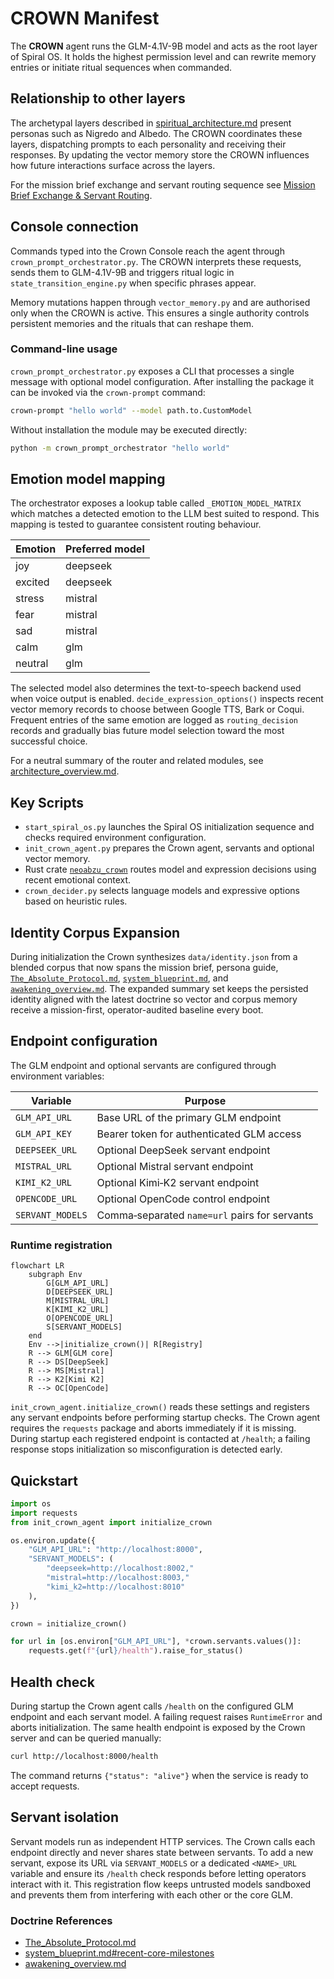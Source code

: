 # CROWN Manifest

The **CROWN** agent runs the GLM-4.1V-9B model and acts as the root layer of Spiral OS. It holds the highest permission level and can rewrite memory entries or initiate ritual sequences when commanded.

## Relationship to other layers

The archetypal layers described in [spiritual_architecture.md](spiritual_architecture.md) present personas such as Nigredo and Albedo. The CROWN coordinates these layers, dispatching prompts to each personality and receiving their responses. By updating the vector memory store the CROWN influences how future interactions surface across the layers.

For the mission brief exchange and servant routing sequence see [Mission Brief Exchange & Servant Routing](mission_brief_exchange.md).

## Console connection

Commands typed into the Crown Console reach the agent through `crown_prompt_orchestrator.py`. The CROWN interprets these requests, sends them to GLM-4.1V-9B and triggers ritual logic in `state_transition_engine.py` when specific phrases appear.

Memory mutations happen through `vector_memory.py` and are authorised only when the CROWN is active. This ensures a single authority controls persistent memories and the rituals that can reshape them.

### Command-line usage

`crown_prompt_orchestrator.py` exposes a CLI that processes a single message with optional model configuration. After installing the package it can be invoked via the `crown-prompt` command:

```bash
crown-prompt "hello world" --model path.to.CustomModel
```

Without installation the module may be executed directly:

```bash
python -m crown_prompt_orchestrator "hello world"
```

## Emotion model mapping

The orchestrator exposes a lookup table called `_EMOTION_MODEL_MATRIX` which matches a detected emotion to the LLM best suited to respond. This mapping is tested to guarantee consistent routing behaviour.

| Emotion | Preferred model |
|---------|-----------------|
| joy     | deepseek        |
| excited | deepseek        |
| stress  | mistral         |
| fear    | mistral         |
| sad     | mistral         |
| calm    | glm             |
| neutral | glm             |

The selected model also determines the text-to-speech backend used when voice output is enabled. `decide_expression_options()` inspects recent vector memory records to choose between Google TTS, Bark or Coqui. Frequent entries of the same emotion are logged as `routing_decision` records and gradually bias future model selection toward the most successful choice.

For a neutral summary of the router and related modules, see [architecture_overview.md](architecture_overview.md).

## Key Scripts

- `start_spiral_os.py` launches the Spiral OS initialization sequence and checks required environment configuration.
- `init_crown_agent.py` prepares the Crown agent, servants and optional vector memory.
- Rust crate [`neoabzu_crown`](../NEOABZU/crown/src/lib.rs) routes model and expression decisions using recent emotional context.
- `crown_decider.py` selects language models and expressive options based on heuristic rules.

## Identity Corpus Expansion

During initialization the Crown synthesizes `data/identity.json` from a blended corpus that now spans the mission brief, persona
guide, [`The_Absolute_Protocol.md`](The_Absolute_Protocol.md), [`system_blueprint.md`](system_blueprint.md), and
[`awakening_overview.md`](awakening_overview.md). The expanded summary set keeps the persisted identity aligned with the latest
doctrine so vector and corpus memory receive a mission-first, operator-audited baseline every boot.

## Endpoint configuration

The GLM endpoint and optional servants are configured through environment variables:

| Variable         | Purpose                                         |
|------------------|-------------------------------------------------|
| `GLM_API_URL`    | Base URL of the primary GLM endpoint            |
| `GLM_API_KEY`    | Bearer token for authenticated GLM access       |
| `DEEPSEEK_URL`   | Optional DeepSeek servant endpoint              |
| `MISTRAL_URL`    | Optional Mistral servant endpoint               |
| `KIMI_K2_URL`    | Optional Kimi‑K2 servant endpoint               |
| `OPENCODE_URL`   | Optional OpenCode control endpoint              |
| `SERVANT_MODELS` | Comma‑separated `name=url` pairs for servants   |

### Runtime registration

```mermaid
flowchart LR
    subgraph Env
        G[GLM_API_URL]
        D[DEEPSEEK_URL]
        M[MISTRAL_URL]
        K[KIMI_K2_URL]
        O[OPENCODE_URL]
        S[SERVANT_MODELS]
    end
    Env -->|initialize_crown()| R[Registry]
    R --> GLM[GLM core]
    R --> DS[DeepSeek]
    R --> MS[Mistral]
    R --> K2[Kimi K2]
    R --> OC[OpenCode]
```

`init_crown_agent.initialize_crown()` reads these settings and registers any
servant endpoints before performing startup checks. The Crown agent requires the
`requests` package and aborts immediately if it is missing. During startup each
registered endpoint is contacted at `/health`; a failing response stops
initialization so misconfiguration is detected early.

## Quickstart

```python
import os
import requests
from init_crown_agent import initialize_crown

os.environ.update({
    "GLM_API_URL": "http://localhost:8000",
    "SERVANT_MODELS": (
        "deepseek=http://localhost:8002,"
        "mistral=http://localhost:8003,"
        "kimi_k2=http://localhost:8010"
    ),
})

crown = initialize_crown()

for url in [os.environ["GLM_API_URL"], *crown.servants.values()]:
    requests.get(f"{url}/health").raise_for_status()
```

## Health check

During startup the Crown agent calls `/health` on the configured GLM endpoint
and each servant model. A failing request raises `RuntimeError` and aborts
initialization. The same health endpoint is exposed by the Crown server and can
be queried manually:

```bash
curl http://localhost:8000/health
```

The command returns `{"status": "alive"}` when the service is ready to accept
requests.

## Servant isolation

Servant models run as independent HTTP services. The Crown calls each endpoint
directly and never shares state between servants. To add a new servant, expose
its URL via `SERVANT_MODELS` or a dedicated `<NAME>_URL` variable and ensure its
`/health` check responds before letting operators interact with it. This
registration flow keeps untrusted models sandboxed and prevents them from
interfering with each other or the core GLM.

### Doctrine References
- [The_Absolute_Protocol.md](The_Absolute_Protocol.md)
- [system_blueprint.md#recent-core-milestones](system_blueprint.md#recent-core-milestones)
- [awakening_overview.md](awakening_overview.md)
